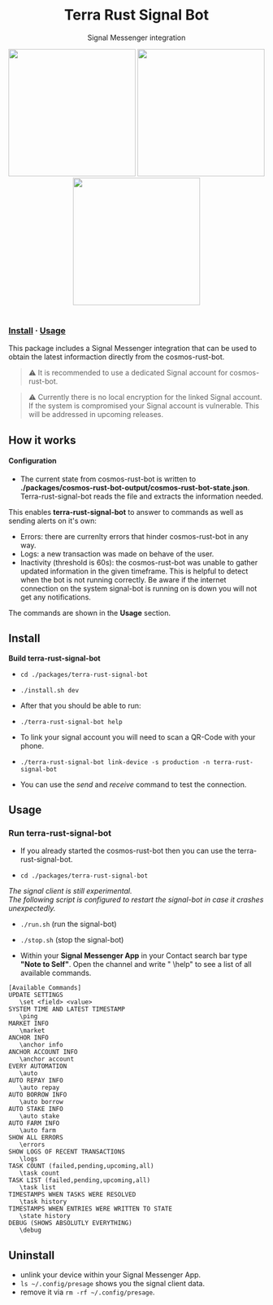 <div align="center">


  <h1>Terra Rust Signal Bot</h1> 
  <p>Signal Messenger integration</p> 
 
  <img src="https://github.com/Philipp-Sc/media/raw/main/cosmos-rust-bot/terra-rust-signal-bot/gallery/signal_bot_auto_stake.png" height="250">
  <img src="https://github.com/Philipp-Sc/media/raw/main/cosmos-rust-bot/terra-rust-signal-bot/gallery/signal_bot_help.png" height="250">
  <img src="https://github.com/Philipp-Sc/media/raw/main/cosmos-rust-bot/terra-rust-signal-bot/gallery/signal_messenger.png" height="250">

  </div>
<br/>

### [Install](#install) · [Usage](#usage)

This package includes a Signal Messenger integration that can be used to obtain the latest informaction directly from
the cosmos-rust-bot.

> :warning: It is recommended to use a dedicated Signal account for cosmos-rust-bot.

> :warning: Currently there is no local encryption for the linked Signal account. If the system is compromised your Signal account is vulnerable. This will be addressed in upcoming releases.

## How it works

#### Configuration

* The current state from cosmos-rust-bot is written to **./packages/cosmos-rust-bot-output/cosmos-rust-bot-state.json**.
  Terra-rust-signal-bot reads the file and extracts the information needed.

This enables **terra-rust-signal-bot** to answer to commands as well as sending alerts on it's own:

* Errors: there are currenlty errors that hinder cosmos-rust-bot in any way.
* Logs: a new transaction was made on behave of the user.
* Inactivity (threshold is 60s): the cosmos-rust-bot was unable to gather updated information in the given timeframe.
  This is helpful to detect when the bot is not running correctly. Be aware if the internet connection on the system
  signal-bot is running on is down you will not get any notifications.

The commands are shown in the **Usage** section.

## Install

**Build terra-rust-signal-bot**

* `cd ./packages/terra-rust-signal-bot`
* `./install.sh dev`

* After that you should be able to run:
* `./terra-rust-signal-bot help`

* To link your signal account you will need to scan a QR-Code with your phone.
* `./terra-rust-signal-bot link-device -s production -n terra-rust-signal-bot`
* You can use the *send* and *receive* command to test the connection.

## Usage

### Run terra-rust-signal-bot

* If you already started the cosmos-rust-bot then you can use the terra-rust-signal-bot.

* `cd ./packages/terra-rust-signal-bot`

*The signal client is still experimental.  
The following script is configured to restart the signal-bot in case it crashes unexpectedly.*

* `./run.sh` (run the signal-bot)
* `./stop.sh` (stop the signal-bot)


* Within your **Signal Messenger App** in your Contact search bar type **"Note to Self"**. Open the channel and write "
  \help" to see a list of all available commands.

 ```
 [Available Commands]
UPDATE SETTINGS
    \set <field> <value>
SYSTEM TIME AND LATEST TIMESTAMP 
    \ping      
MARKET INFO    
    \market         
ANCHOR INFO    
    \anchor info    
ANCHOR ACCOUNT INFO    
    \anchor account  
EVERY AUTOMATION
    \auto        
AUTO REPAY INFO
    \auto repay  
AUTO BORROW INFO 
    \auto borrow  
AUTO STAKE INFO
    \auto stake   
AUTO FARM INFO 
    \auto farm   
SHOW ALL ERRORS
    \errors  
SHOW LOGS OF RECENT TRANSACTIONS
    \logs  
TASK COUNT (failed,pending,upcoming,all)
    \task count         
TASK LIST (failed,pending,upcoming,all)
    \task list          
TIMESTAMPS WHEN TASKS WERE RESOLVED
    \task history     
TIMESTAMPS WHEN ENTRIES WERE WRITTEN TO STATE
    \state history        
DEBUG (SHOWS ABSOLUTLY EVERYTHING)
    \debug
```

## Uninstall

* unlink your device within your Signal Messenger App.
* `ls ~/.config/presage` shows you the signal client data.
* remove it via `rm -rf ~/.config/presage`.
